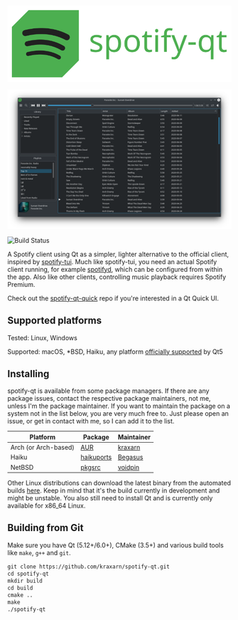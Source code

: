<p align="center">
    <img src=".github/img/logo.svg"/>
</p>

![spotify-qt with breeze dark](.github/img/spotify-qt.png)

![Build Status](https://github.com/kraxarn/spotify-qt/workflows/CMake/badge.svg)

A Spotify client using Qt as a simpler, lighter alternative to the official client, inspired by [spotify-tui](https://github.com/Rigellute/spotify-tui).
Much like spotify-tui, you need an actual Spotify client running, for example [spotifyd](https://github.com/Spotifyd/spotifyd), which can be configured from within the app. Also like other clients, controlling music playback requires Spotify Premium.

Check out the [spotify-qt-quick](https://github.com/kraxarn/spotify-qt-quick) repo if you're interested in a Qt Quick UI.

## Supported platforms
Tested: Linux, Windows

Supported: macOS, *BSD, Haiku, any platform [officially supported](https://doc.qt.io/qt-5/supported-platforms.html) by Qt5

## Installing
spotify-qt is available from some package managers. If there are any package issues, contact the respective package maintainers, not me, unless I'm the package maintainer.
If you want to maintain the package on a system not in the list below, you are very much free to. Just please open an issue, or get in contact with me, so I can add it to the list.

| Platform | Package | Maintainer |
| -------- | ------- | ---------- |
| Arch (or Arch-based) | [AUR](https://aur.archlinux.org/packages/spotify-qt) | [kraxarn](https://github.com/kraxarn) |
| Haiku | [haikuports](https://github.com/haikuports/haikuports/tree/master/media-sound/spotify_qt) | [Begasus](https://github.com/Begasus) |
| NetBSD | [pkgsrc](https://pkgsrc.se/audio/spotify-qt) | [voidpin](https://github.com/voidpin) |

Other Linux distributions can download the latest binary from the automated builds [here](https://kraxarn.github.io/latest-artifact?owner=kraxarn&repo=spotify-qt).
Keep in mind that it's the build currently in development and might be unstable. You also still need to install Qt and is currently only available for x86_64 Linux.

## Building from Git
Make sure you have Qt (5.12+/6.0+), CMake (3.5+) and various build tools like `make`, `g++` and `git`.
```
git clone https://github.com/kraxarn/spotify-qt.git
cd spotify-qt
mkdir build
cd build
cmake ..
make
./spotify-qt
```